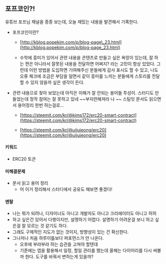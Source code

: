 ## 포프코인?!

유튜브 포프님 채널을 종종 보는데, 오늘 재밌는 내용을 발견해서 기록한다.

* 포프코인이란?
  * [http://kblog.popekim.com/p/blog-page\_23.html](http://kblog.popekim.com/p/blog-page_23.html)

  * 수학에 흥미가 있어서 관련 내용을 콘텐츠로 만들고 싶은 욕망이 있는데, 잘 하는 편은 아니라서 잘못된 내용을 전달하면 어쩌지? 라는 고민이 항상 있었다. 그런데 이런 방법을 도입하면 기여해주신 분들에게 감사 표시도 할 수 있고, 나도 오류 체크에 조금은 부담을 덜면서 같이 흥미를 느끼는 분들에게 스토리를 전달할 수 있지 않을까 싶은 생각이 든다. 

* 관련 내용으로 찾아 보았는데 아직은 이해가 잘 안되는 용어들 투성이. 스터디도 만들었는데 정작 참여는 잘 못하고 있네 ~~부지런해져라 나 ~~ 스팀잇 문서도 읽으면서 용어정리 한번 하는걸로...

  * [https://steemit.com/kr/@kims172/erc20-smart-contract](https://steemit.com/kr/@kims172/erc20-smart-contract)

  * [https://steemit.com/kr/@uijujeong/erc20](https://steemit.com/kr/@uijujeong/erc20)  



#### 키워드

* ERC20 토큰

#### 미해결문제

* 문서 읽고 용어 정리
  * 어 이거 정리해서 스터디에서 공유도 해보면 좋겠다!

#### 멘탈

* 나는 뭐가 되려나, 디자이너도 아니고 개발자도 아니고 크리에이터도 아니고 허허
* 하고 싶은건 있어서 다행이지만, 설명하기 어렵다. 설명하기 어려운걸 보니 하고 싶은걸 잘 모르는 것 같기도 하다.
* 그래도 구체적인 지도가 없는 것이지, 방향성이 있는 건 확신한다.
* 그나저나 처음 하루이틀보다 퍼포먼스가 안 나온다.
  * 오후에 부랴부랴 하는 습관을 고쳐야 할텐데
  * 기존에는 앱을 활용해서 일정, 할일 관리를 했는데 올해는 다이어리를 다시 써볼까 한다.  도구를 바꿔서 변하는게 있을까?



